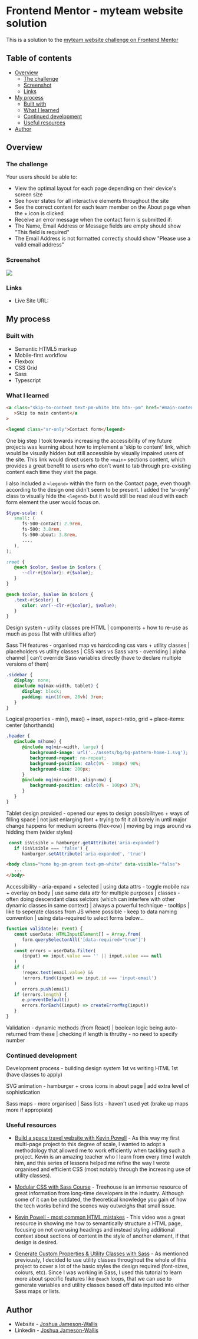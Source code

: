 # Frontend Mentor - myteam website solution

This is a solution to the [myteam website challenge on Frontend Mentor](https://www.frontendmentor.io/challenges/myteam-multipage-website-mxlEauvW)

## Table of contents

-  [Overview](#overview)
   -  [The challenge](#the-challenge)
   -  [Screenshot](#screenshot)
   -  [Links](#links)
-  [My process](#my-process)
   -  [Built with](#built-with)
   -  [What I learned](#what-i-learned)
   -  [Continued development](#continued-development)
   -  [Useful resources](#useful-resources)
-  [Author](#author)

## Overview

### The challenge

Your users should be able to:

-  View the optimal layout for each page depending on their device's screen size
-  See hover states for all interactive elements throughout the site
-  See the correct content for each team member on the About page when the + icon is clicked
-  Receive an error message when the contact form is submitted if:
-  The Name, Email Address or Message fields are empty should show "This field is required"
-  The Email Address is not formatted correctly should show "Please use a valid email address"

### Screenshot

![](./screenshot.jpg)

### Links

-  Live Site URL:

## My process

### Built with

-  Semantic HTML5 markup
-  Mobile-first workflow
-  Flexbox
-  CSS Grid
-  Sass
-  Typescript

### What I learned

```html
<a class="skip-to-content text-pm-white btn btn--pm" href="#main-content"
   >Skip to main content</a
>

<legend class="sr-only">Contact form</legend>
```

One big step I took towards increasing the accessibility of my future projects was learning about how to implement a 'skip to content' link, which would be visually hidden but still accessible by visually impaired users of the site. This link would direct users to the `<main>` sections content, which provides a great benefit to users who don't want to tab through pre-existing content each time they visit the page.

I also included a `<legend>` within the form on the Contact page, even though according to the design one didn't seem to be present. I added the 'sr-only' class to visually hide the `<legend>` but it would still be read aloud with each form element the user would focus on.

```scss
$type-scale: (
   small: (
      fs-500-contact: 2.9rem,
      fs-500: 3.8rem,
      fs-500-about: 3.8rem,
      ...,
   ),
);

:root {
   @each $color, $value in $colors {
      --clr-#{$color}: #{$value};
   }
}

@each $color, $value in $colors {
   .text-#{$color} {
      color: var(--clr-#{$color}, $value);
   }
}
```

Design system - utility classes pre HTML | components + how to re-use as much as poss (1st with ultilities after)

Sass TH features - organised map vs hardcoding css vars + utility classes | placeholders vs utility classes | CSS vars vs Sass vars - overriding | alpha channel | can’t override Sass variables directly (have to declare multiple versions of them)

```scss
.sidebar {
   display: none;
   @include mq(max-width, tablet) {
      display: block;
      padding: min(10rem, 20vh) 3rem;
   }
}
```

Logical properties - min(), max() + inset, aspect-ratio, grid + place-items: center (shorthands)

```scss
.header {
   @include m(home) {
      @include mq(min-width, large) {
         background-image: url('../assets/bg/bg-pattern-home-1.svg');
         background-repeat: no-repeat;
         background-position: calc(0% - 100px) 90%;
         background-size: 200px;
      }
      @include mq(min-width, align-mw) {
         background-position: calc(0% - 100px) 37%;
      }
   }
}
```

Tablet design provided - opened our eyes to design possibilityes + ways of filling space | not just enlarging font + trying to fit it all barely in until major change happens for medium screens (flex-row) | moving bg imgs around vs hidding them (wider styles)

```ts
 const isVisible = hamburger.getAttribute('aria-expanded')
   if (isVisible === 'false') {
      hamburger.setAttribute('aria-expanded', 'true')
```

```html
<body class="home bg-pm-green text-pm-white" data-visible="false">
   ...
</body>
```

Accessibility - aria-expand + selected | using data attrs - toggle mobile nav + overlay on body | use same data attr for multiple purposes | classes - often doing descendant class selctors (which can interfere with other dynamic classes in same context) | always a powerful technique - tooltips | like to seperate classes from JS where possible - keep to data naming convention | using data-required to select forms below...

```ts
function validate(e: Event) {
   const userData: HTMLInputElement[] = Array.from(
      form.querySelectorAll('[data-required="true"]')
   )
   const errors = userData.filter(
      (input) => input.value === '' || input.value === null
   )
   if (
      !regex.test(email.value) &&
      !errors.find((input) => input.id === 'input-email')
   )
      errors.push(email)
   if (errors.length) {
      e.preventDefault()
      errors.forEach((input) => createErrorMsg(input))
   }
}
```

Validation - dynamic methods (from React) | boolean logic being auto-returned from these | checking if length is thruthy - no need to specify number

### Continued development

Development process - building design system 1st vs writing HTML 1st (have classes to apply)

SVG animation - hamburger + cross icons in about page | add extra level of sophistication

Sass maps - more organised | Sass lists - haven't used yet (brake up maps more if appropiate)

### Useful resources

-  [Build a space travel website with Kevin Powell](https://scrimba.com/learn/spacetravel) - As this way my first multi-page project to this degree of scale, I wanted to adopt a methodology that allowed me to work efficiently when tackling such a project. Kevin is an amazing teacher who I learn from every time I watch him, and this series of lessons helped me refine the way I wrote organised and efficient CSS (most notably through the increasing use of utility classes).

-  [Modular CSS with Sass Course](https://teamtreehouse.com/library/modular-css-with-sass) - Treehouse is an immense resource of great information from long-time developers in the industry. Although some of it can be outdated, the theoretical knowledge you gain of how the tech works behind the scenes way outweighs that small issue.

-  [Kevin Powell - most common HTML mistakes](https://www.youtube.com/watch?v=NexL5_Vdoq8&ab_channel=KevinPowell) - This video was a great resource in showing me how to semantically structure a HTML page, focusing on not overusing headings and instead styling additional context about sections of content in the style of another element, if that design is desired.

-  [Generate Custom Properties & Utility Classes with Sass](https://www.youtube.com/watch?v=gP8yFWCTr7Q&ab_channel=KevinPowell) - As mentioned previously, I decided to use utility classes throughout the whole of this project to cover a lot of the basic styles the design required (font-sizes, colours, etc). Since I was working in Sass, I used this tutorial to learn more about specific features like `@each` loops, that we can use to generate variables and utility classes based off data inputted into either Sass maps or lists.

## Author

-  Website - [Joshua Jameson-Wallis](https://joshuajamesonwallis.com)
-  Linkedin - [Joshua Jameson-Wallis]()
